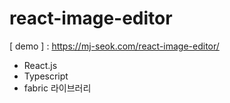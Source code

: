 # react-image-editor

[ demo ] : <https://mj-seok.com/react-image-editor/>

- React.js
- Typescript
- fabric 라이브러리
